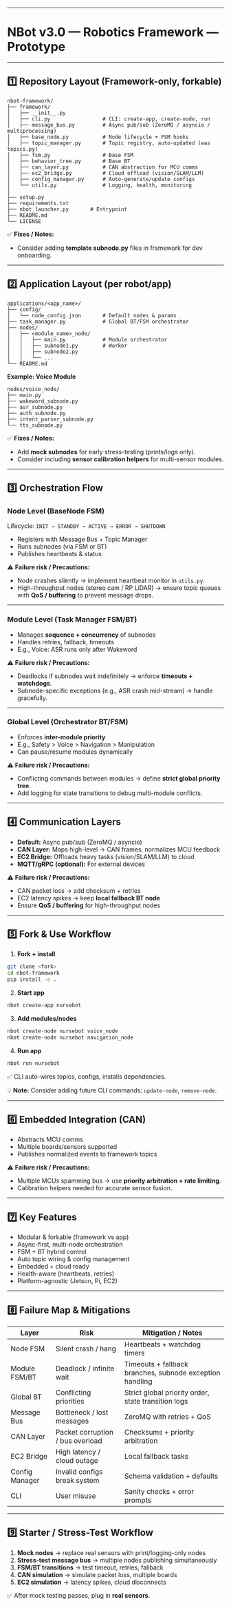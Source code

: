 
---

# **NBot v3.0 — Robotics Framework  — Prototype**

---

## **1️⃣ Repository Layout (Framework-only, forkable)**

```
nbot-framework/
├── framework/
│   ├── __init__.py
│   ├── cli.py                 # CLI: create-app, create-node, run
│   ├── message_bus.py         # Async pub/sub (ZeroMQ / asyncio / multiprocessing)
│   ├── base_node.py           # Node lifecycle + FSM hooks
│   ├── topic_manager.py       # Topic registry, auto-updated (was topics.py)
│   ├── fsm.py                 # Base FSM
│   ├── behavior_tree.py       # Base BT
│   ├── can_layer.py           # CAN abstraction for MCU comms
│   ├── ec2_bridge.py          # Cloud offload (vision/SLAM/LLM)
│   ├── config_manager.py      # Auto-generate/update configs
│   └── utils.py               # Logging, health, monitoring
│
├── setup.py
├── requirements.txt
├── nbot_launcher.py       # Entrypoint
├── README.md
└── LICENSE
```

✅ **Fixes / Notes:**


* Consider adding **template subnode.py** files in framework for dev onboarding.

---

## **2️⃣ Application Layout (per robot/app)**

```
applications/<app_name>/
├── config/
│   └── node_config.json       # Default nodes & params
├── task_manager.py            # Global BT/FSM orchestrator
├── nodes/
│   ├── <module_name>_node/
│   │   ├── main.py            # Module orchestrator
│   │   ├── subnode1.py        # Worker
│   │   ├── subnode2.py
│   │   └── ...
└── README.md
```

**Example: Voice Module**

```
nodes/voice_node/
├── main.py
├── wakeword_subnode.py
├── asr_subnode.py
├── auth_subnode.py
├── intent_parser_subnode.py
└── tts_subnode.py
```

✅ **Fixes / Notes:**

* Add **mock subnodes** for early stress-testing (prints/logs only).
* Consider including **sensor calibration helpers** for multi-sensor modules.

---

## **3️⃣ Orchestration Flow**

### **Node Level (BaseNode FSM)**

Lifecycle:
`INIT → STANDBY → ACTIVE → ERROR → SHUTDOWN`

* Registers with Message Bus + Topic Manager
* Runs subnodes (via FSM or BT)
* Publishes heartbeats & status

⚠️ **Failure risk / Precautions:**

* Node crashes silently → implement heartbeat monitor in `utils.py`.
* High-throughput nodes (stereo cam / RP LiDAR) → ensure topic queues with **QoS / buffering** to prevent message drops.

---

### **Module Level (Task Manager FSM/BT)**

* Manages **sequence + concurrency** of subnodes
* Handles retries, fallback, timeouts
* E.g., Voice: ASR runs only after Wakeword

⚠️ **Failure risk / Precautions:**

* Deadlocks if subnodes wait indefinitely → enforce **timeouts + watchdogs**.
* Subnode-specific exceptions (e.g., ASR crash mid-stream) → handle gracefully.

---

### **Global Level (Orchestrator BT/FSM)**

* Enforces **inter-module priority**
* E.g., Safety > Voice > Navigation > Manipulation
* Can pause/resume modules dynamically

⚠️ **Failure risk / Precautions:**

* Conflicting commands between modules → define **strict global priority tree**.
* Add logging for state transitions to debug multi-module conflicts.

---

## **4️⃣ Communication Layers**

* **Default:** Async pub/sub (ZeroMQ / asyncio)
* **CAN Layer:** Maps high-level → CAN frames, normalizes MCU feedback
* **EC2 Bridge:** Offloads heavy tasks (vision/SLAM/LLM) to cloud
* **MQTT/gRPC (optional):** For external devices

⚠️ **Failure risk / Precautions:**

* CAN packet loss → add checksum + retries
* EC2 latency spikes → keep **local fallback BT node**
* Ensure **QoS / buffering** for high-throughput nodes

---

## **5️⃣ Fork & Use Workflow**

1. **Fork + install**

```bash
git clone <fork>
cd nbot-framework
pip install -e .
```

2. **Start app**

```bash
nbot create-app nursebot
```

3. **Add modules/nodes**

```bash
nbot create-node nursebot voice_node
nbot create-node nursebot navigation_node
```

4. **Run app**

```bash
nbot run nursebot
```

✅ CLI auto-wires topics, configs, installs dependencies.

💡 **Note:** Consider adding future CLI commands: `update-node`, `remove-node`.

---

## **6️⃣ Embedded Integration (CAN)**

* Abstracts MCU comms
* Multiple boards/sensors supported
* Publishes normalized events to framework topics

⚠️ **Failure risk / Precautions:**

* Multiple MCUs spamming bus → use **priority arbitration + rate limiting**.
* Calibration helpers needed for accurate sensor fusion.

---

## **7️⃣ Key Features**

* Modular & forkable (framework vs app)
* Async-first, multi-node orchestration
* FSM + BT hybrid control
* Auto topic wiring & config management
* Embedded + cloud ready
* Health-aware (heartbeats, retries)
* Platform-agnostic (Jetson, Pi, EC2)

---

## **8️⃣ Failure Map & Mitigations**

| Layer          | Risk                             | Mitigation / Notes                                       |
| -------------- | -------------------------------- | -------------------------------------------------------- |
| Node FSM       | Silent crash / hang              | Heartbeats + watchdog timers                             |
| Module FSM/BT  | Deadlock / infinite wait         | Timeouts + fallback branches, subnode exception handling |
| Global BT      | Conflicting priorities           | Strict global priority order, state transition logs      |
| Message Bus    | Bottleneck / lost messages       | ZeroMQ with retries + QoS                                |
| CAN Layer      | Packet corruption / bus overload | Checksums + priority arbitration                         |
| EC2 Bridge     | High latency / cloud outage      | Local fallback tasks                                     |
| Config Manager | Invalid configs break system     | Schema validation + defaults                             |
| CLI            | User misuse                      | Sanity checks + error prompts                            |

---

## **9️⃣ Starter / Stress-Test Workflow**

1. **Mock nodes** → replace real sensors with print/logging-only nodes
2. **Stress-test message bus** → multiple nodes publishing simultaneously
3. **FSM/BT transitions** → test timeout, retries, fallback
4. **CAN simulation** → simulate packet loss, multiple boards
5. **EC2 simulation** → latency spikes, cloud disconnects

✅ After mock testing passes, plug in **real sensors**.



